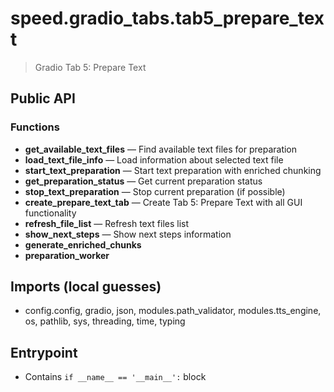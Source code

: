 # speed.gradio_tabs.tab5_prepare_text

> Gradio Tab 5: Prepare Text

## Public API


### Functions
- **get_available_text_files** — Find available text files for preparation
- **load_text_file_info** — Load information about selected text file
- **start_text_preparation** — Start text preparation with enriched chunking
- **get_preparation_status** — Get current preparation status
- **stop_text_preparation** — Stop current preparation (if possible)
- **create_prepare_text_tab** — Create Tab 5: Prepare Text with all GUI functionality
- **refresh_file_list** — Refresh text files list
- **show_next_steps** — Show next steps information
- **generate_enriched_chunks**
- **preparation_worker**

## Imports (local guesses)
- config.config, gradio, json, modules.path_validator, modules.tts_engine, os, pathlib, sys, threading, time, typing

## Entrypoint
- Contains `if __name__ == '__main__':` block